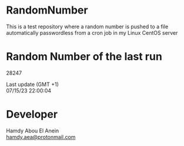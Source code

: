 # RandomNumber    
This is a test repository where a random number is pushed to a file automatically passwordless from a cron job in my Linux CentOS server    
# Random Number of the last run   
28247
      
Last update (GMT +1)    
07/15/23 22:00:04
# Developer    
Hamdy Abou El Anein   
hamdy.aea@protonmail.com
